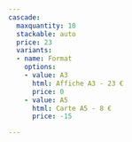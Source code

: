 ```yaml
---
cascade:
  maxquantity: 10
  stackable: auto
  price: 23
  variants:
  - name: Format
    options:
    - value: A3
      html: Affiche A3 - 23 €
      price: 0
    - value: A5
      html: Carte A5 - 8 €
      price: -15

---
```

